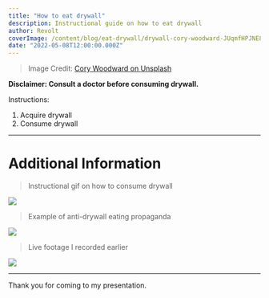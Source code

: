 ```yaml
---
title: "How to eat drywall"
description: Instructional guide on how to eat drywall
author: Revolt
coverImage: /content/blog/eat-drywall/drywall-cory-woodward-JUqmfHPJNE8-unsplash.jpg
date: "2022-05-08T12:00:00.000Z"
---
```


> Image Credit: [Cory Woodward on Unsplash](https://unsplash.com/photos/JUqmfHPJNE8)

**Disclaimer: Consult a doctor before consuming drywall.**

Instructions:

1. Acquire drywall
2. Consume drywall

---

# Additional Information

> Instructional gif on how to consume drywall

![](https://c.tenor.com/lCSsC5hSpAYAAAAC/garfield-drywall.gif)

> Example of anti-drywall eating propaganda

![](https://c.tenor.com/UrZGHw036AoAAAAC/rainbow-six-siege-siege.gif)

> Live footage I recorded earlier

![](https://c.tenor.com/noKLy1lamBMAAAAd/shrek-get-away.gif)

---

Thank you for coming to my presentation.
